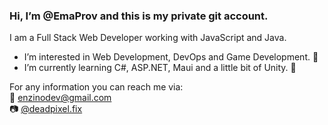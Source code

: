 ### Hi, I’m @EmaProv and this is my private git account.

I am a Full Stack Web Developer working with JavaScript and Java.

 - I’m interested in Web Development, DevOps and Game Development. 👀
 - I’m currently learning C#, ASP.NET, Maui and a little bit of Unity. 🌱

For any information you can reach me via:   
:email: enzinodev@gmail.com  
:camera: [@deadpixel.fix](https://www.instagram.com/deadpixel.fix/)
